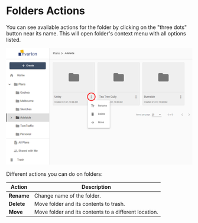 # Folders Actions

You can see available actions for the folder by clicking on the "three dots" button near its name. This will open folder's context menu with all options listed.

![Folder Actions](./assets/Folder_Actions.png)

Different actions you can do on folders:

|Action|Description|
|---|---|
|**Rename**|Change name of the folder.|
|**Delete**|Move folder and its contents to trash.|
|**Move**|Move folder and its contents to a different location.|
